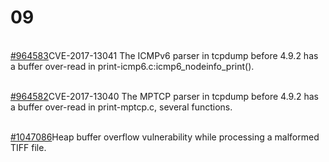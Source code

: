 # 09

[  
\#964583](https://hackerone.com/reports/964583)CVE-2017-13041 The ICMPv6 parser in tcpdump before 4.9.2 has a buffer over-read in print-icmp6.c:icmp6\_nodeinfo\_print\(\).

[  
\#964582](https://hackerone.com/reports/964582)CVE-2017-13040 The MPTCP parser in tcpdump before 4.9.2 has a buffer over-read in print-mptcp.c, several functions.

[  
\#1047086](https://hackerone.com/reports/1047086)Heap buffer overflow vulnerability while processing a malformed TIFF file.





